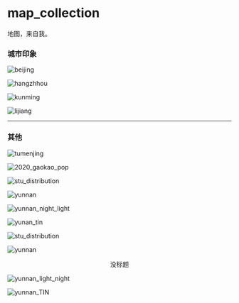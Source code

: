# map_collection

地图，来自我。

### 城市印象

![beijing](beijing.jpeg)



![hangzhhou](hangzhou.jpeg)





![kunming](kunming.jpg)





![lijiang](lijaing.jpeg)





***

### 其他

![tumenjing](tumj.jpeg)





![2020_gaokao_pop](2020_gaokao_stu_pop.png)





![stu_distribution](stu_distribution.png)



![yunnan](yunnan.png)



![yunnan_night_light](./云南夜间灯光.jpg)





![yunan_tin](./yunnan_TIN.jpg)

![stu_distribution](stu_distribution.png)




![yunnan](yunnan.png)

<div align="center">没标题</div>

![yunnan_light_night](./云南夜间灯光.jpg)



![yunnan_TIN](./yunnan_TIN.jpg)
